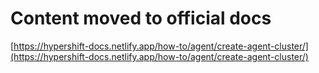 # Content moved to official docs

[https://hypershift-docs.netlify.app/how-to/agent/create-agent-cluster/](https://hypershift-docs.netlify.app/how-to/agent/create-agent-cluster/)
